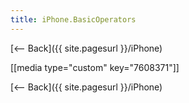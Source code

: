 ```yaml
---
title: iPhone.BasicOperators
---
```

[<-- Back]({{ site.pagesurl }}/iPhone)

[[media type="custom" key="7608371"]]


[<-- Back]({{ site.pagesurl }}/iPhone)
